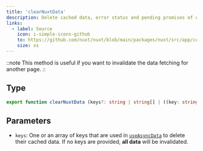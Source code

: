 ```yaml
---
title: 'clearNuxtData'
description: Delete cached data, error status and pending promises of useAsyncData and useFetch.
links:
  - label: Source
    icon: i-simple-icons-github
    to: https://github.com/nuxt/nuxt/blob/main/packages/nuxt/src/app/composables/asyncData.ts
    size: xs
---
```


::note
This method is useful if you want to invalidate the data fetching for another page.
::

## Type

```ts [Signature]
export function clearNuxtData (keys?: string | string[] | ((key: string) => boolean)): void
```

## Parameters

* `keys`: One or an array of keys that are used in [`useAsyncData`](/docs/4.x/api/composables/use-async-data) to delete their cached data. If no keys are provided, **all data** will be invalidated.
